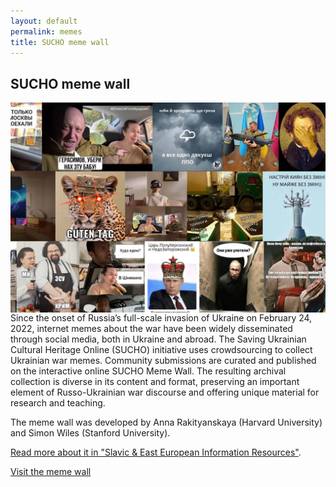 ```yaml
---
layout: default
permalink: memes
title: SUCHO meme wall
---
```


## SUCHO meme wall

<img src="/assets/images/warmemewall.jpg" style="float:right;">

Since the onset of Russia’s full-scale invasion of Ukraine on February 24, 2022, internet memes about the war have been widely disseminated through social media, both in Ukraine and abroad. The Saving Ukrainian Cultural Heritage Online (SUCHO) initiative uses crowdsourcing to collect Ukrainian war memes. Community submissions are curated and published on the interactive online SUCHO Meme Wall. The resulting archival collection is diverse in its content and format, preserving an important element of Russo-Ukrainian war discourse and offering unique material for research and teaching. 

The meme wall was developed by Anna Rakityanskaya (Harvard University) and Simon Wiles (Stanford University).

[Read more about it in "Slavic & East European Information Resources"](https://doi.org/10.1080/15228886.2023.2169634).

<div class="btn"><a href="https://memes.sucho.org/">Visit the meme wall</a></div>
